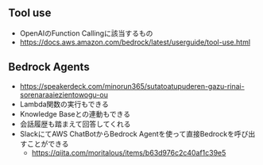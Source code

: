 ## Tool use
- OpenAIのFunction Callingに該当するもの
- https://docs.aws.amazon.com/bedrock/latest/userguide/tool-use.html

## Bedrock Agents
- https://speakerdeck.com/minorun365/sutatoatupuderen-gazu-rinai-sorenaraaiezientowogu-ou
- Lambda関数の実行もできる
- Knowledge Baseとの連動もできる
- 会話履歴も踏まえて回答してくれる
- SlackにてAWS ChatBotからBedrock Agentを使って直接Bedrockを呼び出すことができる
  - https://qiita.com/moritalous/items/b63d976c2c40af1c39e5